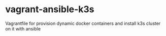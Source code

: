 # vagrant-ansible-k3s
Vagrantfile for provision dynamic docker containers and install k3s cluster on it with ansible
